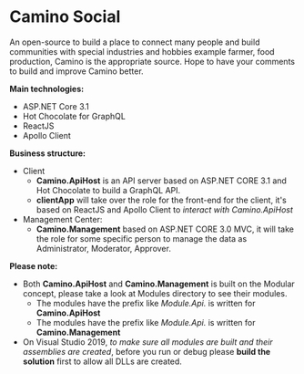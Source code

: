 # Camino Social

An open-source to build a place to connect many people and build communities with special industries and hobbies example farmer, food production, Camino is the appropriate source.
Hope to have your comments to build and improve Camino better.

**Main technologies:**
- ASP.NET Core 3.1
- Hot Chocolate for GraphQL
- ReactJS
- Apollo Client

**Business structure:**
- Client
  + **Camino.ApiHost** is an API server based on ASP.NET CORE 3.1 and Hot Chocolate to build a GraphQL API.
  + **clientApp** will take over the role for the front-end for the client, it's based on ReactJS and Apollo Client to *interact with Camino.ApiHost*
- Management Center:
  + **Camino.Management** based on ASP.NET CORE 3.0 MVC, it will take the role for some specific person to manage the data as Administrator, Moderator, Approver.
  
**Please note:**
- Both **Camino.ApiHost** and **Camino.Management** is built on the Modular concept, please take a look at Modules directory to see their modules.
  + The modules have the prefix like *Module.Api.* is written for **Camino.ApiHost**
  + The modules have the prefix like *Module.Api.* is written for **Camino.Management**
- On Visual Studio 2019, *to make sure all modules are built and their assemblies are created*, before you run or debug please **build the solution** first to allow all DLLs are created.
